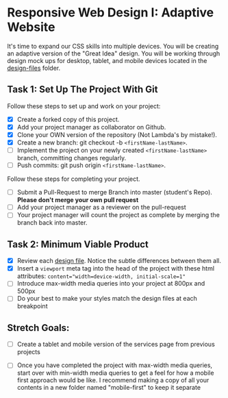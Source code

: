 # Responsive Web Design I: Adaptive Website

It's time to expand our CSS skills into multiple devices.  You will be creating an adaptive version of the "Great Idea" design. You will be working through design mock ups for desktop, tablet, and mobile devices located in the [design-files](design-files) folder.

## Task 1: Set Up The Project With Git

Follow these steps to set up and work on your project:

- [X] Create a forked copy of this project.
- [X] Add your project manager as collaborator on Github.
- [X] Clone your OWN version of the repository (Not Lambda's by mistake!).
- [X] Create a new branch: git checkout -b `<firstName-lastName>`.
- [ ] Implement the project on your newly created `<firstName-lastName>` branch, committing changes regularly.
- [ ] Push commits: git push origin `<firstName-lastName>`.

Follow these steps for completing your project.

- [ ] Submit a Pull-Request to merge <firstName-lastName> Branch into master (student's  Repo). **Please don't merge your own pull request**
- [ ] Add your project manager as a reviewer on the pull-request
- [ ] Your project manager will count the project as complete by merging the branch back into master.

## Task 2: Minimum Viable Product

* [X] Review each [design file](design-files).  Notice the subtle differences between them all.
* [X] Insert a `viewport` meta tag into the head of the project with these html attributes: `content="width=device-width, initial-scale=1"`
* [ ] Introduce max-width media queries into your project at 800px and 500px
* [ ] Do your best to make your styles match the design files at each breakpoint

## Stretch Goals:
* [ ] Create a tablet and mobile version of the services page from previous projects
* [ ] Once you have completed the project with max-width media queries, start over with min-width media queries to get a feel for how a mobile first approach would be like.  I recommend making a copy of all your contents in a new folder named "mobile-first" to keep it separate



